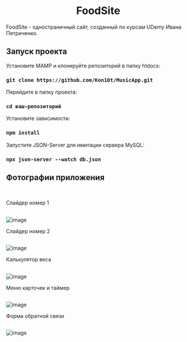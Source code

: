 <h1 align="center">FoodSite</h1>
FoodSite - одностраничный сайт, созданный по курсам UDemy Ивана Петриченко.  

## Запуск проекта
Установите MAMP и клонируйте репозиторий в папку htdocs:
### `git clone https://github.com/Kon10t/MusicApp.git`
Перейдите в папку проекта:
### `cd ваш-репозиторий`
Установите зависимости:
### `npm install`
Запустите JSON-Server для имитации сервера MySQL:
### `npx json-server --watch db.json`

## Фотографии приложения
<br>

<p>Слайдер номер 1</p>
<h2></h2>

![image](https://github.com/Kon10t/FoodSite/assets/101184174/7c9c006e-4118-4fb9-ae76-6985d5436e2c)
<br>

<p>Слайдер номер 2</p>
<h2></h2>

![image](https://github.com/Kon10t/FoodSite/assets/101184174/0bbe70af-f730-4fc5-b14d-a0d5ef7776a0)
<br>

<p>Калькулятор веса</p>
<h2></h2>

![image](https://github.com/Kon10t/FoodSite/assets/101184174/98748b7d-a22f-4355-b82f-eda54e5e5618)
<br>

<p>Меню карточек и таймер</p>
<h2></h2>

![image](https://github.com/Kon10t/FoodSite/assets/101184174/80bec1e5-9875-4662-b41d-5cd42e33b280)
<br>

<p>Форма обратной связи</p>
<h2></h2>

![image](https://github.com/Kon10t/FoodSite/assets/101184174/37bc52c8-3ca3-4fc0-b259-9702a4e2f6ba)
<br>
